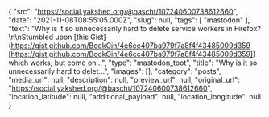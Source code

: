 {
  "src": "https://social.yakshed.org/@bascht/107240600738612660",
  "date": "2021-11-08T08:55:05.000Z",
  "slug": null,
  "tags": [
    "mastodon"
  ],
  "text": "Why is it so unnecessarily hard to delete service workers in Firefox? \n\nStumbled upon [this Gist](https://gist.github.com/BookGin/4e6cc407ba979f7a8f4f43485009d359 [https://gist.github.com/BookGin/4e6cc407ba979f7a8f4f43485009d359]) which works, but come on…",
  "type": "mastodon_toot",
  "title": "Why is it so unnecessarily hard to delet…",
  "images": [],
  "category": "posts",
  "media_url": null,
  "description": null,
  "preview_url": null,
  "original_url": "https://social.yakshed.org/@bascht/107240600738612660",
  "location_latitude": null,
  "additional_payload": null,
  "location_longitude": null
}